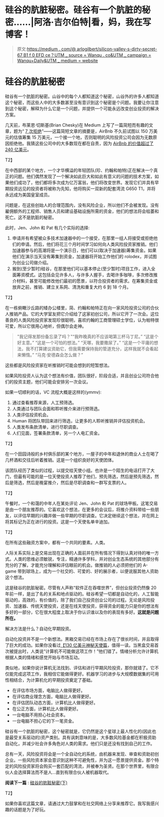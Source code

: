 # 硅谷的肮脏秘密。硅谷有一个肮脏的秘密……|阿洛·吉尔伯特|看，妈，我在写博客！

> 原文:[https://medium . com/@ arlogilbert/silicon-valley-s-dirty-secret-67 B1 f 0 EFD ce？UTM _ source = Wanqu . co&UTM _ campaign = Wanqu+Daily&UTM _ medium = website](https://medium.com/@arlogilbert/silicon-valley-s-dirty-secret-67b1f0efdce?utm_source=wanqu.co&utm_campaign=Wanqu+Daily&utm_medium=website)

# 硅谷的肮脏秘密



硅谷有一个肮脏的秘密。山谷中的每个人都知道这个秘密，山谷外的许多人都知道这个秘密，而这些人中的大多数甚至没有意识到这个秘密是个问题。我要让你注意到这个秘密，解释为什么它是一个问题，并提供一个可能永远改变创业投资的解决方案。

几天前，布莱恩·切斯基(Brian Chesky)在 Medium 上写了一篇简短而有趣的文章，题为“ [7 次拒绝](https://medium.com/@bchesky/7-rejections-7d894cbaa084)”——这篇简短文章的摘要是，AirBnb 不久前试图以 150 万美元的估值筹集 15 万美元，一个接一个地，否则聪明的风险投资公司会因为无数原因拒绝他。我猜这些公司中的大多数现在都在自责，因为 [AirBnb 的价值超过了 240 亿美元](http://www.wsj.com/articles/the-secret-math-of-airbnbs-24-billion-valuation-1434568517)。



T2】

在中西部的某个地方，一个才华横溢的年轻团队(珍、约翰和帕特)正在解决一个真正的问题。他们偶然发现了一个解决如此巨大和如此有意义的问题的技术方案，如果他们成功了，他们都将多次成为亿万富翁，他们将改变世界。发现它们并具有早期投资远见的投资者将被称为先知，他将购买一双新的配套湾流 G650 T1，并将永远成为美国皇室成员。

问题是，在这些创始人的合理范围内，没有风险企业，所以他们不会被发现。没有雇佣额外的工程师、销售人员和建设基础设施所需的资金，他们的想法将会枯萎和死亡。这不是肮脏的秘密。

此时，Jen、John 和 Pat 有几个实际的选择:

1.  申请并有希望被众多技术加速器中的一个接受，在那里一组人将接受或拒绝他们的申请。然后，他们将花三个月时间学习如何向人类风险投资家推销。他们加速器参与的高潮将是一个演示日，他们可以(取决于加速器)筹集资金。如果他们在演示当天没有筹集到资金，加速器将开始工作他们的 rolodex，并试图为创业公司做介绍。
2.  搬到(至少暂时)硅谷，在那里他们可以基本停止(至少暂时)项目工作，进入全面筹资模式。这包括会见许多人，与许多人握手，去喝许多咖啡，多次修改推介材料，甚至可能修改他们最初的愿景，以符合投资者的需求。在筹集资金或放弃之前，推销、建立关系网、清洗和重复大约 6 到 18 个月。

T2】

在一栋俯瞰沙丘路的矮办公楼里，简、约翰和帕特正在向一家风险投资公司的合伙人推销产品。它的大学室友把它介绍给了这家初创公司，所以它开了一次会。这位善良的人类风险投资家发现珍很聪明，喜欢约翰的工商管理硕士学位，认为帕特很可爱，所以它很用心地听，但偶尔会走神。

> "我记得发那份备忘录了吗？"“我昨晚真的不应该喝第三杯马丁尼。”
> “这是个好主意。”
> “这是一个可怕的想法。”
> “天哪，我要撒尿了。”
> “这是一个平庸的想法，我不打算建议资助它，但我需要保持我的管道充分，这样我就不会看起来懒惰。”
> “马克·安德森会怎么做？”

这些都是风险投资家在听推销时可能会想到的短暂想法。

如果风险投资人认为这个想法有价值，团队很好，阶段合适，并且创业公司符合他们的投资主题，他们可能会安排另一次会议。

如果一切顺利的话，VC 流程大概是这样的(ymmv):

1.  通过查看推荐来源，人工预筛选。
2.  人类通过与团队会面和聆听推介来进行预筛选。
3.  人类评估投资机会。
4.  Human 将团队带回来进行筛选，让更多的人聆听推销并评估投资机会。
5.  人类发布条款清单，进行尽职调查。
6.  人们见面，签署条款清单，另一个人电汇资金。

T2】

在一个田园诗般的乡村俱乐部的某个地方，一屋子的中年和退休的商业人士在喝了几杯酒和交往后听着推销。这是一个组织良好的天使团体。

该团队经历了类似的过程，以提交给天使小组。也许是一个陌生的电话打开了大门，但最有可能的是一位天使投资人推荐了他们，预先筛选，然后是预先筛选，然后是筛选，然后是晚宴推介，然后是尽职调查和一群写支票的人。

T2】

午餐时，一个和蔼的中年人在某处评论 Jen、John 和 Pat 的球场甲板。这笔交易是由一个朋友推荐的。它喜欢这个想法，在更多的会议后，将推介资料带给一些朋友，以评估早期的兴趣并做一些早期的尽职调查。它决定继续这个想法，并在网上将其标记为正在进行的投资。这是一个天使名单辛迪加。

T2】

在所有这些融资方案中，都有一个共同的要素。人类。

人际关系实际上是交易出现在正确的人面前并在所有情况下得到认真对待的唯一方式。人类的思维必须敏锐，专注，精通许多学科，并对创业生态系统的其他部分有充分的了解，才能充分理解和评估眼前的机会。做推销的人必须把他们的 A-game 带到球场上，成为一个社交的、可爱的、好的展示者，以便说服其他人资助这个想法。

这是硅谷的肮脏秘密。尽管有人声称“软件正在吞噬世界”，但创业投资仍然像 20 年前一样，是出了名的关系和地点驱动的。硅谷希望一切都是自动化的，人工智能驱动的，高效的，有价值的，除了我们自己投资创业公司的过程。无论是风险投资、加速器、传统天使投资，还是在线天使投资，获得资金的能力只是你的想法有多好的一部分，它在很大程度上取决于你认识谁以及你的表现有多好。**这就是问题所在。**

解决方法是什么？自动化早期投资。

自动化投资并不是一个新想法。黑箱交易已经在市场上存在了很长时间，并且取得了巨大的成功。如果你没看过[【130 亿美元神秘天使篇](http://www.bloomberg.com/bw/articles/2014-05-08/three-mysterious-philanthropists-fund-fourth-largest-u-dot-s-dot-charity)，值得一读。当黑盒交易首次被提出时，人类说“计算机不可能做这项工作！”他们错了。情绪分析允许计算机根据人类的情绪和感觉开始与市场互动。

类似地，如果你说计算机无法找到、评估和进行早期风险投资，那你就错了。它不仅能完成这项工作，我相信它能做得更好。机器学习的进步与大规模数据集的可用性相结合，为计算机化的早期投资奠定了基础。

*   在评估市场方面，电脑比人做得更好。
*   在评估商业理念方面，电脑比人做得更好。
*   在评估团队动态方面，计算机比人做得更好。
*   在公正方面，计算机比人做得更好。
*   一台电脑不用担心社会资本。
*   一台电脑不担心它的下一笔资金。

硅谷有一个肮脏的秘密，这个秘密就是，它仍然是这个星球上最人性化的(因此也是最受关系驱动的)资产类别。具有讽刺意味的是，大多数风险基金都在积极资助自动化，并减少社会许多角色对人类的需求。他们只是还没有找到自己的工作。

总有一天，风险投资将会是一个全自动化的系统，由机器来发现、审查和资助初创企业。一些风险资本家会意识到这种不可避免性，并为这一愿景提供资金。那个特定的风险投资家将会购买一套匹配的湾流，并被奉为圣贤。在那个世界里，有限合伙人会选择算法而不是人…直到有限合伙人被机器取代。

**阅读下一篇** : [硅谷的肮脏秘密(下)](/silicon-valleys-dirty-secret-part-ii-5bc99a6d9bc)

T2】

如果你喜欢这篇文章，请通过大力鼓掌和在社交网络上分享来推荐它。我写我感兴趣的话题是为了好玩。